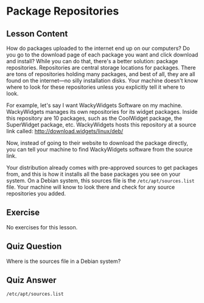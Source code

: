 # Package Repositories

## Lesson Content

How do packages uploaded to the internet end up on our computers? Do you go to the download page of each package you want and click download and install? While you can do that, there's a better solution: package repositories. Repositories are central storage locations for packages. There are tons of repositories holding many packages, and best of all, they are all found on the internet—no silly installation disks. Your machine doesn't know where to look for these repositories unless you explicitly tell it where to look.

For example, let's say I want WackyWidgets Software on my machine. WackyWidgets manages its own repositories for its widget packages. Inside this repository are 10 packages, such as the CoolWidget package, the SuperWidget package, etc. WackyWidgets hosts this repository at a source link called: <http://download.widgets/linux/deb/>

Now, instead of going to their website to download the package directly, you can tell your machine to find WackyWidgets software from the source link.

Your distribution already comes with pre-approved sources to get packages from, and this is how it installs all the base packages you see on your system. On a Debian system, this sources file is the `/etc/apt/sources.list` file. Your machine will know to look there and check for any source repositories you added.

## Exercise

No exercises for this lesson.

## Quiz Question

Where is the sources file in a Debian system?

## Quiz Answer

`/etc/apt/sources.list`
